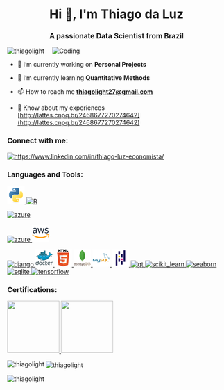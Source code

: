 <h1 align="center">Hi 👋, I'm Thiago da Luz</h1>
<h3 align="center">A passionate Data Scientist from Brazil</h3>

<img align="right" alt="Coding" width="400" src= "https://media.tenor.com/whgQwNlVvNkAAAAi/xero-code.gif">

<p align="left"> <img src="https://komarev.com/ghpvc/?username=thiagolight&label=Profile%20views&color=0e75b6&style=flat" alt="thiagolight" /> </p>

- 🔭 I’m currently working on **Personal Projects**

- 🌱 I’m currently learning **Quantitative Methods**

- 📫 How to reach me **thiagolight27@gmail.com**

- 📄 Know about my experiences [http://lattes.cnpq.br/2468677270274642](http://lattes.cnpq.br/2468677270274642)

<h3 align="left">Connect with me:</h3>
<p align="left">
<a href="https://linkedin.com/in/https://www.linkedin.com/in/thiago-luz-economista/" target="blank"><img align="center" src="https://raw.githubusercontent.com/rahuldkjain/github-profile-readme-generator/master/src/images/icons/Social/linked-in-alt.svg" alt="https://www.linkedin.com/in/thiago-luz-economista/" height="30" width="40" /></a>
</p>

<h3 align="left">Languages and Tools:</h3>
<p align="left"> 
<a href="https://www.python.org" target="_blank" rel="noreferrer"> <img src="https://raw.githubusercontent.com/devicons/devicon/master/icons/python/python-original.svg" alt="R" width="40" height="40"/> </a> 
 <a href="https://commons.wikimedia.org/wiki/File:R_logo.svg" target="_blank" rel="noreferrer"> <img src="https://upload.wikimedia.org/wikipedia/commons/thumb/1/1b/R_logo.svg/64px-R_logo.svg.png" alt="R" width="40" height="30"/> </a>  


</a> <a href="https://azure.microsoft.com/en-in/" target="_blank" rel="noreferrer"> <img src="https://makutu.io/wp-content/uploads/2022/01/azure_machine_learning_logo.png" alt="azure" width="100" height="40"/> </a>  
  
  
</a> <a href="https://azure.microsoft.com/en-in/" target="_blank" rel="noreferrer"> <img src="https://www.vectorlogo.zone/logos/microsoft_azure/microsoft_azure-icon.svg" alt="azure" width="40" height="40"/> </a> 
<a href="https://aws.amazon.com" target="_blank" rel="noreferrer"> <img                                                                       src="https://raw.githubusercontent.com/devicons/devicon/master/icons/amazonwebservices/amazonwebservices-original-wordmark.svg" alt="aws" width="40" height="40"/> 
  
  <p align="left">
  
 <a href="https://www.djangoproject.com/" target="_blank" rel="noreferrer"> <img src="https://cdn.worldvectorlogo.com/logos/django.svg" alt="django" width="40" height="40"/> </a> <a href="https://www.docker.com/" target="_blank" rel="noreferrer"> <img src="https://raw.githubusercontent.com/devicons/devicon/master/icons/docker/docker-original-wordmark.svg" alt="docker" width="40" height="40"/> </a> <a href="https://www.w3.org/html/" target="_blank" rel="noreferrer"> <img src="https://raw.githubusercontent.com/devicons/devicon/master/icons/html5/html5-original-wordmark.svg" alt="html5" width="40" height="40"/> </a> <a href="https://www.mongodb.com/" target="_blank" rel="noreferrer"> <img src="https://raw.githubusercontent.com/devicons/devicon/master/icons/mongodb/mongodb-original-wordmark.svg" alt="mongodb" width="40" height="40"/> </a> <a href="https://www.mysql.com/" target="_blank" rel="noreferrer"> <img src="https://raw.githubusercontent.com/devicons/devicon/master/icons/mysql/mysql-original-wordmark.svg" alt="mysql" width="40" height="40"/> </a> <a href="https://pandas.pydata.org/" target="_blank" rel="noreferrer"> <img src="https://raw.githubusercontent.com/devicons/devicon/2ae2a900d2f041da66e950e4d48052658d850630/icons/pandas/pandas-original.svg" alt="pandas" width="40" height="40"/> </a> <a href="https://www.qt.io/" target="_blank" rel="noreferrer"> <img src="https://upload.wikimedia.org/wikipedia/commons/0/0b/Qt_logo_2016.svg" alt="qt" width="40" height="40"/> </a> <a href="https://scikit-learn.org/" target="_blank" rel="noreferrer"> <img src="https://upload.wikimedia.org/wikipedia/commons/0/05/Scikit_learn_logo_small.svg" alt="scikit_learn" width="40" height="40"/> </a> <a href="https://seaborn.pydata.org/" target="_blank" rel="noreferrer"> <img src="https://seaborn.pydata.org/_images/logo-mark-lightbg.svg" alt="seaborn" width="40" height="40"/> </a> <a href="https://www.sqlite.org/" target="_blank" rel="noreferrer"> <img src="https://www.vectorlogo.zone/logos/sqlite/sqlite-icon.svg" alt="sqlite" width="40" height="40"/> </a> <a href="https://www.tensorflow.org" target="_blank" rel="noreferrer"> <img src="https://www.vectorlogo.zone/logos/tensorflow/tensorflow-icon.svg" alt="tensorflow" width="40" height="40"/> </a> </p>
 
 <h3 align="left">Certifications:</h3>
 <div aling="center">
  <a href="https://www.credly.com/badges/3daae0b2-8378-4d82-8797-7261ce31de17/public_url">
    <img src="https://user-images.githubusercontent.com/100642061/208327479-8ab05259-857c-4912-a374-1481dea18fb8.png" height="120" width="120">
  </a>
  <a href="https://www.credly.com/badges/a693e915-3f90-40ed-9185-e1c8b090e475/public_url">
    <img src="https://user-images.githubusercontent.com/100642061/208327482-11e42cd8-fd1f-4c8f-a363-9cad9cbb65a2.png" height="120" width="120">
  </a>
</div>
 
 

<p><img align="left" src="https://github-readme-stats.vercel.app/api/top-langs?username=thiagolight&show_icons=true&locale=en&layout=compact" alt="thiagolight" /></p>

<p>&nbsp;<img align="center" src="https://github-readme-stats.vercel.app/api?username=thiagolight&show_icons=true&locale=en" alt="thiagolight" /></p>

<p><img align="center" src="https://github-readme-streak-stats.herokuapp.com/?user=thiagolight&" alt="thiagolight" /></p>
